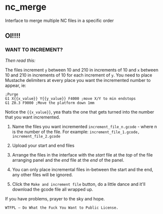 # nc_merge
Interface to merge multiple NC files in a specific order


## OI!!!!

### WANT TO INCREMENT?

*Then read this:*

The files increment `y` between 10 and 210 in increments of 10 and `x` between 10 and 210 in increments of 10 for each increment of `y`.
You need to place Mustache delimiters at every place you want the incremented number to appear, ie:

```
;Purge
G1 X{{x_value}} Y{{y_value}} F4000 ;move X/Y to min endstops
G1 Z0.3 F9000 ;Move the platform down 1mm
```

Notice the `{{x_value}}`, yea thats the one that gets turned into the number that you want incremented.

1. Name the files you want incremented `increment_file_n.gcode` - where n is the number of the file. For example: `increment_file_1.gcode, increment_file_2.gcode`

1. Upload your start and end files

1. Arrange the files in the interface with the *start* file at the *top* of the file arranging panel and the *end* file at the *end* of the panel.

1. You can only place incremental files in-between the start and the end, any other files will be ignored.

1. Click the `Make and increment file` button, do a little dance and it'll download the gcode file all wrapped up.

If you have problems, prayer to the sky and hope.



`WTFPL – Do What the Fuck You Want to Public License.`